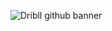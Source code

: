 ![Dribll github banner](https://github.com/user-attachments/assets/d5299863-90f5-468f-b3b3-6b8276c8295b)
